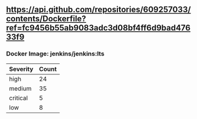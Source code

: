 ## https://api.github.com/repositories/609257033/contents/Dockerfile?ref=fc9456b55ab9083adc3d08bf4ff6d9bad47633f9

### Docker Image: jenkins/jenkins:lts
| Severity | Count |
|----------|-------|
| high | 24 |
| medium | 35 |
| critical | 5 |
| low | 8 |